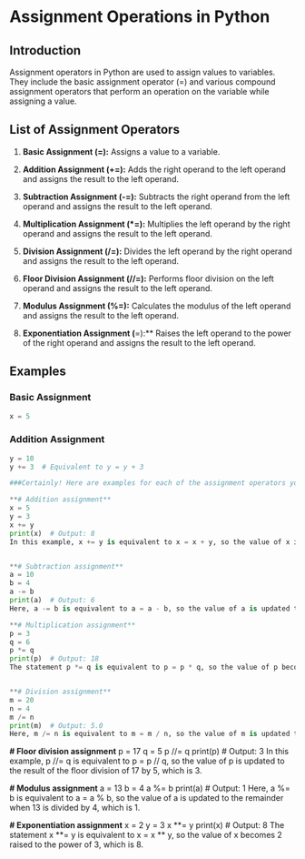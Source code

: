 # Assignment Operations in Python

## Introduction

Assignment operators in Python are used to assign values to variables. They include the basic assignment operator (=) and various compound assignment operators that perform an operation on the variable while assigning a value.

## List of Assignment Operators

1. **Basic Assignment (=):** Assigns a value to a variable.

2. **Addition Assignment (+=):** Adds the right operand to the left operand and assigns the result to the left operand.

3. **Subtraction Assignment (-=):** Subtracts the right operand from the left operand and assigns the result to the left operand.

4. **Multiplication Assignment (*=):** Multiplies the left operand by the right operand and assigns the result to the left operand.

5. **Division Assignment (/=):** Divides the left operand by the right operand and assigns the result to the left operand.

6. **Floor Division Assignment (//=):** Performs floor division on the left operand and assigns the result to the left operand.

7. **Modulus Assignment (%=):** Calculates the modulus of the left operand and assigns the result to the left operand.

8. **Exponentiation Assignment (**=):** Raises the left operand to the power of the right operand and assigns the result to the left operand.

## Examples

### Basic Assignment

```python
x = 5
```

### Addition Assignment

```python
y = 10
y += 3  # Equivalent to y = y + 3

###Certainly! Here are examples for each of the assignment operators you mentioned:

**# Addition assignment**
x = 5
y = 3
x += y
print(x)  # Output: 8
In this example, x += y is equivalent to x = x + y, so the value of x is updated to 5 + 3 = 8.


**# Subtraction assignment**
a = 10
b = 4
a -= b
print(a)  # Output: 6
Here, a -= b is equivalent to a = a - b, so the value of a is updated to 10 - 4 = 6.

**# Multiplication assignment**
p = 3
q = 6
p *= q
print(p)  # Output: 18
The statement p *= q is equivalent to p = p * q, so the value of p becomes 3 * 6 = 18.


**# Division assignment**
m = 20
n = 4
m /= n
print(m)  # Output: 5.0
Here, m /= n is equivalent to m = m / n, so the value of m is updated to 20 / 4 = 5.0. Note that the result is a floating-point number because regular division (/) in Python results in a float.
```

**# Floor division assignment**
p = 17
q = 5
p //= q
print(p)  # Output: 3
In this example, p //= q is equivalent to p = p // q, so the value of p is updated to the result of the floor division of 17 by 5, which is 3.

**# Modulus assignment**
a = 13
b = 4
a %= b
print(a)  # Output: 1
Here, a %= b is equivalent to a = a % b, so the value of a is updated to the remainder when 13 is divided by 4, which is 1.

**# Exponentiation assignment**
x = 2
y = 3
x **= y
print(x)  # Output: 8
The statement x **= y is equivalent to x = x ** y, so the value of x becomes 2 raised to the power of 3, which is 8.
